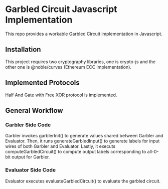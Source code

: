 # Garbled Circuit Javascript Implementation

This repo provides a workable Garbled Circuit implementation in Javascript.

## Installation
This project requires two cryptography libraries, one is crypto-js and the other one is @noble/curves (Ethereum ECC implementation). 

## Implemented Protocols
Half And Gate with Free XOR protocol is implemented.

## General Workflow
### Garbler Side Code
Garbler invokes garblerInit() to generate values shared between Garbler and Evaluator. Then, it runs generateGarbledInput() to generate labels for input wires of both Garbler and Evaluator. Lastly, it executs computeGarbledCircuit() to compute output labels corresponding to all-0-bit output for Garbler.

### Evaluator Side Code
Evaluator executes evaluateGarbledCircuit() to evaluate the garbled circuit.
